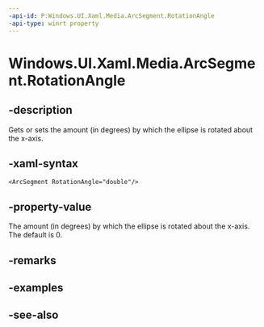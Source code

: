 ```yaml
---
-api-id: P:Windows.UI.Xaml.Media.ArcSegment.RotationAngle
-api-type: winrt property
---
```


<!-- Property syntax
public double RotationAngle { get;  set; }
-->

# Windows.UI.Xaml.Media.ArcSegment.RotationAngle

## -description
Gets or sets the amount (in degrees) by which the ellipse is rotated about the x-axis.



## -xaml-syntax
```xaml
<ArcSegment RotationAngle="double"/>
```


## -property-value
The amount (in degrees) by which the ellipse is rotated about the x-axis. The default is 0.

## -remarks

## -examples

## -see-also
